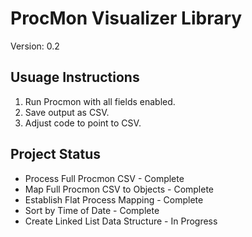 # ProcMon Visualizer Library
Version: 0.2

## Usuage Instructions
1. Run Procmon with all fields enabled.
2. Save output as CSV.
3. Adjust code to point to CSV.

## Project Status
* Process Full Procmon CSV - Complete
* Map Full Procmon CSV to Objects - Complete
* Establish Flat Process Mapping - Complete
* Sort by Time of Date - Complete
* Create Linked List Data Structure - In Progress
